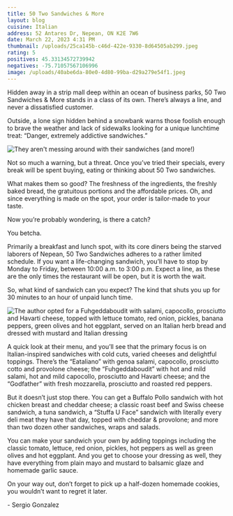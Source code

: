 ```yaml
---
title: 50 Two Sandwiches & More
layout: blog
cuisine: Italian
address: 52 Antares Dr, Nepean, ON K2E 7W6
date: March 22, 2023 4:31 PM
thumbnail: /uploads/25ca145b-c46d-422e-9330-8d64505ab299.jpeg
rating: 5
positives: 45.33134572739942
negatives: -75.71057567106996
image: /uploads/40abe6da-80e0-4d80-99ba-d29a279e54f1.jpeg
---
```

Hidden away in a strip mall deep within an ocean of business parks, 50 Two Sandwiches & More stands in a class of its own. There’s always a line, and never a dissatisfied customer.

Outside, a lone sign hidden behind a snowbank warns those foolish enough to brave the weather and lack of sidewalks looking for a unique lunchtime treat: “Danger, extremely addictive sandwiches.”

![They aren't messing around with their sandwiches (and more!)](/uploads/c5093722-259e-4144-b9e2-ca8d4fc6262e.jpeg "Sandwich")

Not so much a warning, but a threat. Once you’ve tried their specials, every break will be spent buying, eating or thinking about 50 Two sandwiches.

What makes them so good? The freshness of the ingredients, the freshly baked bread, the gratuitous portions and the affordable prices. Oh, and since everything is made on the spot, your order is tailor-made to your taste.    

Now you’re probably wondering, is there a catch? 

You betcha. 

Primarily a breakfast and lunch spot, with its core diners being the starved laborers of Nepean, 50 Two Sandwiches adheres to a rather limited schedule. If you want a life-changing sandwich, you’ll have to stop by Monday to Friday, between 10:00 a.m. to 3:00 p.m. Expect a line, as these are the only times the restaurant will be open, but it is worth the wait. 

So, what kind of sandwich can you expect? The kind that shuts you up for 30 minutes to an hour of unpaid lunch time. 

![The author opted for a Fuhgeddaboudit with salami, capocollo, prosciutto and Havarti cheese, topped with lettuce tomato, red onion, pickles, banana peppers, green olives and hot eggplant, served on an Italian herb bread and dressed with mustard and Italian dressing](/uploads/25ca145b-c46d-422e-9330-8d64505ab299.jpeg "Fuhgeddaboudit")

A quick look at their menu, and you’ll see that the primary focus is on Italian-inspired sandwiches with cold cuts, varied cheeses and delightful toppings. There’s the “Eataliano” with genoa salami, capocollo, prosciutto cotto and provolone cheese; the “Fuhgeddaboudit” with hot and mild salami, hot and mild capocollo, prosciutto and Havarti cheese; and the “Godfather” with fresh mozzarella, prosciutto and roasted red peppers. 

But it doesn’t just stop there. You can get a Buffalo Pollo sandwich with hot chicken breast and cheddar cheese; a classic roast beef and Swiss cheese sandwich, a tuna sandwich, a “Stuffa U Face” sandwich with literally every deli meat they have that day, topped with cheddar & provolone; and more than two dozen other sandwiches, wraps and salads. 

You can make your sandwich your own by adding toppings including the classic tomato, lettuce, red onion, pickles, hot peppers as well as green olives and hot eggplant. And you get to choose your dressing as well, they have everything from plain mayo and mustard to balsamic glaze and homemade garlic sauce. 

On your way out, don’t forget to pick up a half-dozen homemade cookies, you wouldn’t want to regret it later.

\-﻿ Sergio Gonzalez